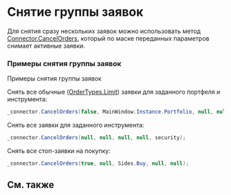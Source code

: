 # Снятие группы заявок

Для снятия сразу нескольких заявок можно использовать метод [Connector.CancelOrders](xref:StockSharp.Algo.Connector.CancelOrders), который по маске переданных параметров снимает активные заявки. 

### Примеры снятия группы заявок

Примеры снятия группы заявок

Снять все обычные ([OrderTypes.Limit](xref:StockSharp.Messages.OrderTypes.Limit)) заявки для заданного портфеля и инструмента:

```cs
_connector.CancelOrders(false, MainWindow.Instance.Portfolio, null, null, security);
```

Снять все заявки для заданного инструмента: 

```cs
_connector.CancelOrders(null, null, null, null, security);
```

Снять все стоп\-заявки на покупку: 

```cs
_connector.CancelOrders(true, null, Sides.Buy, null, null);
```

## См. также
